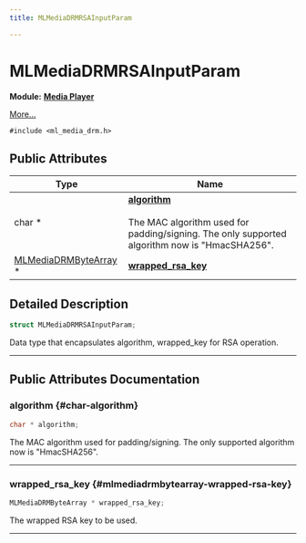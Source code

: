 ```yaml
---
title: MLMediaDRMRSAInputParam

---
```


# MLMediaDRMRSAInputParam

**Module:** **[Media Player](/versioned_docs/version-02-Aug-2023/api-ref/api/Modules/group___media_player/group___media_player.md)**



 [More...](#detailed-description)


`#include <ml_media_drm.h>`

## Public Attributes

| Type           | Name           |
| -------------- | -------------- |
| char * | **[algorithm](/versioned_docs/version-02-Aug-2023/api-ref/api/Modules/group___media_player/struct_m_l_media_d_r_m_r_s_a_input_param.md#char-algorithm)** <br></br>The MAC algorithm used for padding/signing. The only supported algorithm now is "HmacSHA256".  |
| [MLMediaDRMByteArray](/versioned_docs/version-02-Aug-2023/api-ref/api/Modules/group___media_player/struct_m_l_media_d_r_m_byte_array.md) * | **[wrapped_rsa_key](/versioned_docs/version-02-Aug-2023/api-ref/api/Modules/group___media_player/struct_m_l_media_d_r_m_r_s_a_input_param.md#mlmediadrmbytearray-wrapped-rsa-key)**  |

## Detailed Description

```cpp
struct MLMediaDRMRSAInputParam;
```


Data type that encapsulates algorithm, wrapped_key for RSA operation. 





-----------
## Public Attributes Documentation

### algorithm {#char-algorithm}

```cpp
char * algorithm;
```

The MAC algorithm used for padding/signing. The only supported algorithm now is "HmacSHA256". 





-----------

### wrapped_rsa_key {#mlmediadrmbytearray-wrapped-rsa-key}

```cpp
MLMediaDRMByteArray * wrapped_rsa_key;
```


The wrapped RSA key to be used. 





-----------


